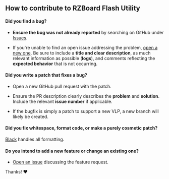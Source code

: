 ## How to contribute to RZBoard Flash Utility

#### **Did you find a bug?**

* **Ensure the bug was not already reported** by searching on GitHub under [Issues](https://github.com/Avnet/rzboard_flash_util/issues).

* If you're unable to find an open issue addressing the problem, [open a new one](https://github.com/Avnet/rzboard_flash_util/issues/new). Be sure to include a **title and clear description**, as much relevant information as possible (**logs**), and comments reflecting the **expected behavior** that is not occurring.

#### **Did you write a patch that fixes a bug?**

* Open a new GitHub pull request with the patch.

* Ensure the PR description clearly describes the **problem** and **solution**. Include the relevant **issue number** if applicable.

* If the bugfix is simply a patch to support a new VLP, a new branch will likely be created.

#### **Did you fix whitespace, format code, or make a purely cosmetic patch?**

[Black](https://github.com/psf/black) handles all formatting.

#### **Do you intend to add a new feature or change an existing one?**

* [Open an issue](https://github.com/Avnet/rzboard_flash_util/issues/new) discussing the feature request.

Thanks! :heart:
